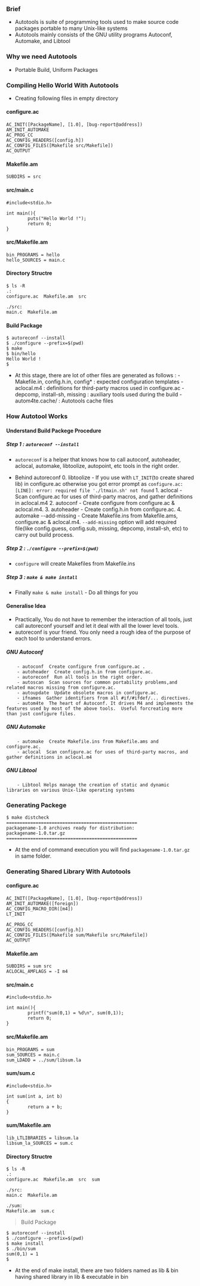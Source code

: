 ### Brief
- Autotools is suite of programming tools used to make source code packages portable to many Unix-like systems
- Autotools mainly consists of the GNU utility programs Autoconf, Automake, and Libtool

### Why we need Autotools

- Portable Build, Uniform Packages

### Compiling Hello World With Autotools

- Creating following files in empty directory

#### configure.ac
```
AC_INIT([PackageName], [1.0], [bug-report@address])
AM_INIT_AUTOMAKE
AC_PROG_CC
AC_CONFIG_HEADERS([config.h])
AC_CONFIG_FILES([Makefile src/Makefile])
AC_OUTPUT
```
#### Makefile.am
```
SUBDIRS = src
```
#### src/main.c
```
#include<stdio.h>

int main(){
        puts("Hello World !");
        return 0;
}
```
#### src/Makefile.am
```
bin_PROGRAMS = hello
hello_SOURCES = main.c
```
#### Directory Structre
```
$ ls -R
.:
configure.ac  Makefile.am  src

./src:
main.c  Makefile.am
```
#### Build Package

```
$ autoreconf --install
$ ./configure --prefix=$(pwd)
$ make
$ bin/hello
Hello World !
$
```
- At this stage, there are lot of other files are generated as follows : 
        - Makefile.in, config.h.in, config* : expected configuration templates
        - aclocal.m4 : definitions for third-party macros used in configure.ac
        - depcomp, install-sh, missing : auxiliary tools used during the build 
        - autom4te.cache/ : Autotools cache files

### How Autotool Works

#### Understand Build Packege Procedure

##### Step 1 : `autoreconf --install`

- `autoreconf` is a helper that knows how to call autoconf, autoheader, aclocal, automake, libtoolize, autopoint, etc tools in the right order.

- Behind autoreconf
        0. libtoolize - If you use with `LT_INIT`(to create shared lib) in configure.ac otherwise you got error prompt as `configure.ac:[LINE]: error: required file './ltmain.sh' not found`
        1. aclocal - Scan configure.ac for uses of third-party macros, and gather definitions in aclocal.m4 
        2. autoconf - Create configure from configure.ac & aclocal.m4.
        3. autoheader - Create config.h.in from configure.ac.
        4. automake --add-missing - Create Makefile.ins from Makefile.ams, configure.ac & aclocal.m4. `--add-missing` option will add required file(like config.guess, config.sub, missing, depcomp, install-sh, etc) to carry out build process.

##### Step 2 : `./configure --prefix=$(pwd)`

- `configure` will create Makefiles from Makefile.ins

##### Step 3 : `make & make install`

- Finally `make & make install` - Do all things for you

#### Generalise Idea

- Practically, You do not have to remember the interaction of all tools, just call autoreconf yourself and let it deal with all the lower level tools. 
- autoreconf is your friend. You only need a rough idea of the purpose of each tool to understand errors.

##### GNU Autoconf
        - autoconf  Create configure from configure.ac .
        - autoheader  Create config.h.in from configure.ac.
        - autoreconf  Run all tools in the right order.
        - autoscan  Scan sources for common portability problems,and related macros missing from configure.ac.
        - autoupdate  Update obsolete macros in configure.ac.
        - ifnames  Gather identifiers from all #if/#ifdef/... directives.
        - autom4te  The heart of Autoconf. It drives M4 and implements the features used by most of the above tools.  Useful forcreating more than just configure files.

##### GNU Automake
        - automake  Create Makefile.ins from Makefile.ams and configure.ac.
        - aclocal  Scan configure.ac for uses of third-party macros, and gather definitions in aclocal.m4 

##### GNU Libtool
        - Libtool Helps manage the creation of static and dynamic libraries on various Unix-like operating systems

### Generating Packege

```
$ make distcheck
=================================================
packagename-1.0 archives ready for distribution:
packagename-1.0.tar.gz
=================================================
```
- At the end of command execution you will find `packagename-1.0.tar.gz` in same folder.

### Generating Shared Library With Autotools

#### configure.ac
```
AC_INIT([PackageName], [1.0], [bug-report@address])
AM_INIT_AUTOMAKE([foreign])
AC_CONFIG_MACRO_DIR([m4])
LT_INIT

AC_PROG_CC
AC_CONFIG_HEADERS([config.h])
AC_CONFIG_FILES([Makefile sum/Makefile src/Makefile])
AC_OUTPUT
```
#### Makefile.am
```
SUBDIRS = sum src
ACLOCAL_AMFLAGS = -I m4
```
#### src/main.c
```
#include<stdio.h>

int main(){
        printf("sum(0,1) = %d\n", sum(0,1));
        return 0;
}
```
#### src/Makefile.am
```
bin_PROGRAMS = sum
sum_SOURCES = main.c
sum_LDADD = ../sum/libsum.la
```
#### sum/sum.c
```
#include<stdio.h>

int sum(int a, int b)
{
        return a + b;
}
```
#### sum/Makefile.am
```
lib_LTLIBRARIES = libsum.la
libsum_la_SOURCES = sum.c
```
#### Directory Structre
```
$ ls -R
.:
configure.ac  Makefile.am  src  sum

./src:
main.c  Makefile.am

./sum:
Makefile.am  sum.c
```

> Build Package

```
$ autoreconf --install
$ ./configure --prefix=$(pwd)
$ make install
$ ./bin/sum
sum(0,1) = 1
$
```
- At the end of make install, there are two folders named as lib & bin having shared library in lib & executable in bin

